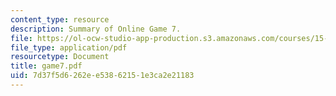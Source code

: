 ```yaml
---
content_type: resource
description: Summary of Online Game 7.
file: https://ol-ocw-studio-app-production.s3.amazonaws.com/courses/15-040-game-theory-for-managers-spring-2004/7d37f5d6262ee53862151e3ca2e21183_game7.pdf
file_type: application/pdf
resourcetype: Document
title: game7.pdf
uid: 7d37f5d6-262e-e538-6215-1e3ca2e21183
---
```

